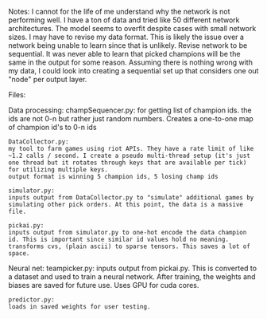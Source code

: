 Notes:
I cannot for the life of me understand why the network is not performing well. I have a ton of data and tried like 50 different network architectures. The model seems to overfit despite cases with small network sizes.
I may have to revise my data format. This is likely the issue over a network being unable to learn since that is unlikely.
Revise network to be sequential. It was never able to learn that picked champions will be the same in the output for some reason. Assuming there is nothing wrong with my data, I could look into creating a sequential set up that considers one out "node" per output layer.

Files:

Data processing:
	champSequencer.py:
	for getting list of champion ids. the ids are not 0-n but rather just random numbers. Creates a one-to-one map of champion id's to 0-n ids

	DataCollector.py:
	my tool to farm games using riot APIs. They have a rate limit of like ~1.2 calls / second. I create a pseudo multi-thread setup (it's just one thread but it rotates through keys that are available per tick) for utilizing multiple keys.
	output format is winning 5 champion ids, 5 losing champ ids

	simulator.py:
	inputs output from DataCollector.py to "simulate" additional games by simulating other pick orders. At this point, the data is a massive file.
	
	pickai.py:
	inputs output from simulator.py to one-hot encode the data champion id. This is important since similar id values hold no meaning. transforms cvs, (plain ascii) to sparse tensors. This saves a lot of space.

Neural net:
	teampicker.py:
	inputs output from pickai.py. This is converted to a dataset and used to train a neural network. After training, the weights and biases are saved for future use. Uses GPU for cuda cores.
	
	predictor.py:
	loads in saved weights for user testing.

